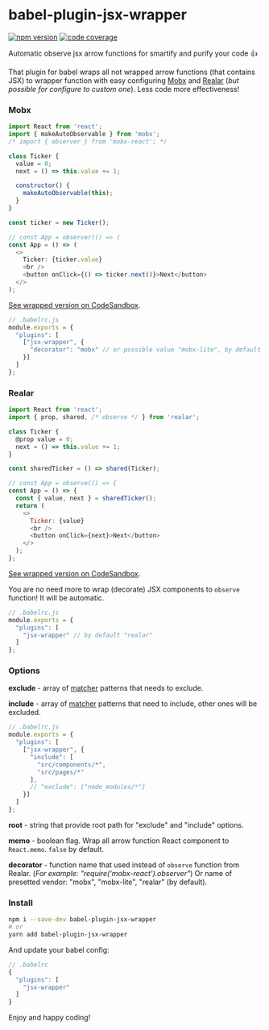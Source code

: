 # babel-plugin-jsx-wrapper

[![npm version](https://img.shields.io/npm/v/babel-plugin-jsx-wrapper?style=flat-square)](https://www.npmjs.com/package/babel-plugin-jsx-wrapper) [![code coverage](https://img.shields.io/coveralls/github/betula/babel-plugin-jsx-wrapper?style=flat-square)](https://coveralls.io/github/betula/babel-plugin-jsx-wrapper)

Automatic observe jsx arrow functions for smartify and purify your code :+1:

That plugin for babel wraps all not wrapped arrow functions (that contains JSX) to wrapper function with easy configuring [Mobx](https://github.com/mobxjs/mobx) and [Realar](https://github.com/betula/realar) (_but possible for configure to custom one_). Less code more effectiveness!

### Mobx

```javascript
import React from 'react';
import { makeAutoObservable } from 'mobx';
/* import { observer } from 'mobx-react'; */

class Ticker {
  value = 0;
  next = () => this.value += 1;

  constructor() {
    makeAutoObservable(this);
  }
}

const ticker = new Ticker();

// const App = observer(() => (
const App = () => (
  <>
    Ticker: {ticker.value}
    <br />
    <button onClick={() => ticker.next()}>Next</button>
  </>
);
```

[See wrapped version on CodeSandbox](https://codesandbox.io/s/babel-plugin-jsx-wrapper-mobx-example-q7en9).

```javascript
// .babelrc.js
module.exports = {
  "plugins": [
    ["jsx-wrapper", {
      "decorator": "mobx" // or possible value "mobx-lite", by default "realar"
    }]
  ]
};
```

### Realar

```javascript
import React from 'react';
import { prop, shared, /* observe */ } from 'realar';

class Ticker {
  @prop value = 0;
  next = () => this.value += 1;
}

const sharedTicker = () => shared(Ticker);

// const App = observe(() => {
const App = () => {
  const { value, next } = sharedTicker();
  return (
    <>
      Ticker: {value}
      <br />
      <button onClick={next}>Next</button>
    </>
  );
};
```

[See wrapped version on CodeSandbox](https://codesandbox.io/s/realar-jsx-observe-example-5f2k2?file=/src/App.tsx).

You are no need more to wrap (decorate) JSX components to `observe` function! It will be automatic.

```javascript
// .babelrc.js
module.exports = {
  "plugins": [
    "jsx-wrapper" // by default "realar"
  ]
};
```

### Options

**exclude** - array of [matcher](https://www.npmjs.com/package/matcher) patterns that needs to exclude.

**include** - array of [matcher](https://www.npmjs.com/package/matcher) patterns that need to include, other ones will be excluded.

```javascript
// .babelrc.js
module.exports = {
  "plugins": [
    ["jsx-wrapper", {
      "include": [
        "src/components/*",
        "src/pages/*"
      ],
      // "exclude": ["node_modules/*"]
    }]
  ]
};
```

**root** - string that provide root path for "exclude" and "include" options.

**memo** - boolean flag. Wrap all arrow function React component to `React.memo`. `false` by default.

**decorator** - function name that used instead of `observe` function from Realar. (_For example: "require('mobx-react').observer"_) Or name of presetted vendor: "mobx", "mobx-lite", "realar" (by default).

### Install

```bash
npm i --save-dev babel-plugin-jsx-wrapper
# or
yarn add babel-plugin-jsx-wrapper
```

And update your babel config:

```javascript
// .babelrc
{
  "plugins": [
    "jsx-wrapper"
  ]
}
```

Enjoy and happy coding!
